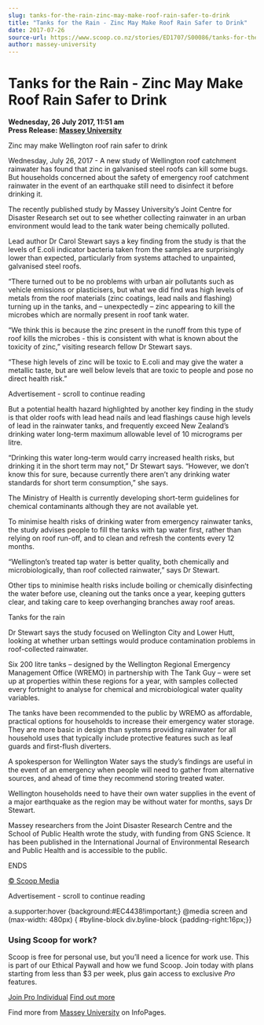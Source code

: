 ```yaml
---
slug: tanks-for-the-rain-zinc-may-make-roof-rain-safer-to-drink
title: "Tanks for the Rain - Zinc May Make Roof Rain Safer to Drink"
date: 2017-07-26
source-url: https://www.scoop.co.nz/stories/ED1707/S00086/tanks-for-the-rain-zinc-may-make-roof-rain-safer-to-drink.htm
author: massey-university
---
```

Tanks for the Rain - Zinc May Make Roof Rain Safer to Drink
===========================================================

**Wednesday, 26 July 2017, 11:51 am**  
**Press Release: [Massey University](https://info.scoop.co.nz/Massey_University)**

Zinc may make Wellington roof rain safer to drink

Wednesday, July 26, 2017 - A new study of Wellington roof catchment rainwater has found that zinc in galvanised steel roofs can kill some bugs. But households concerned about the safety of emergency roof catchment rainwater in the event of an earthquake still need to disinfect it before drinking it.

The recently published study by Massey University’s Joint Centre for Disaster Research set out to see whether collecting rainwater in an urban environment would lead to the tank water being chemically polluted.

Lead author Dr Carol Stewart says a key finding from the study is that the levels of E.coli indicator bacteria taken from the samples are surprisingly lower than expected, particularly from systems attached to unpainted, galvanised steel roofs.

“There turned out to be no problems with urban air pollutants such as vehicle emissions or plasticisers, but what we did find was high levels of metals from the roof materials (zinc coatings, lead nails and flashing) turning up in the tanks, and – unexpectedly – zinc appearing to kill the microbes which are normally present in roof tank water.

“We think this is because the zinc present in the runoff from this type of roof kills the microbes - this is consistent with what is known about the toxicity of zinc,” visiting research fellow Dr Stewart says.

“These high levels of zinc will be toxic to E.coli and may give the water a metallic taste, but are well below levels that are toxic to people and pose no direct health risk.”

Advertisement - scroll to continue reading





But a potential health hazard highlighted by another key finding in the study is that older roofs with lead head nails and lead flashings cause high levels of lead in the rainwater tanks, and frequently exceed New Zealand’s drinking water long-term maximum allowable level of 10 micrograms per litre.

“Drinking this water long-term would carry increased health risks, but drinking it in the short term may not,” Dr Stewart says. “However, we don’t know this for sure, because currently there aren’t any drinking water standards for short term consumption,” she says.

The Ministry of Health is currently developing short-term guidelines for chemical contaminants although they are not available yet.

To minimise health risks of drinking water from emergency rainwater tanks, the study advises people to fill the tanks with tap water first, rather than relying on roof run-off, and to clean and refresh the contents every 12 months.

“Wellington’s treated tap water is better quality, both chemically and microbiologically, than roof collected rainwater,” says Dr Stewart.

Other tips to minimise health risks include boiling or chemically disinfecting the water before use, cleaning out the tanks once a year, keeping gutters clear, and taking care to keep overhanging branches away roof areas.

Tanks for the rain

Dr Stewart says the study focused on Wellington City and Lower Hutt, looking at whether urban settings would produce contamination problems in roof-collected rainwater.

Six 200 litre tanks – designed by the Wellington Regional Emergency Management Office (WREMO) in partnership with The Tank Guy – were set up at properties within these regions for a year, with samples collected every fortnight to analyse for chemical and microbiological water quality variables.

The tanks have been recommended to the public by WREMO as affordable, practical options for households to increase their emergency water storage. They are more basic in design than systems providing rainwater for all household uses that typically include protective features such as leaf guards and first-flush diverters.

A spokesperson for Wellington Water says the study’s findings are useful in the event of an emergency when people will need to gather from alternative sources, and ahead of time they recommend storing treated water.

Wellington households need to have their own water supplies in the event of a major earthquake as the region may be without water for months, says Dr Stewart.

Massey researchers from the Joint Disaster Research Centre and the School of Public Health wrote the study, with funding from GNS Science. It has been published in the International Journal of Environmental Research and Public Health and is accessible to the public.

  
ENDS

[© Scoop Media](http://www.scoop.co.nz/about/terms.html)  

Advertisement - scroll to continue reading



a.supporter:hover {background:#EC4438!important;} @media screen and (max-width: 480px) { #byline-block div.byline-block {padding-right:16px;}}

### Using Scoop for work?

Scoop is free for personal use, but you’ll need a licence for work use. This is part of our Ethical Paywall and how we fund Scoop. Join today with plans starting from less than $3 per week, plus gain access to exclusive _Pro_ features.  
  
[Join Pro Individual](https://pro.scoop.co.nz/Individual/?from=ProIn24) [Find out more](https://pro.scoop.co.nz/using-scoop-for-work/?from=ProIn24)

Find more from [Massey University](https://info.scoop.co.nz/Massey_University) on InfoPages.